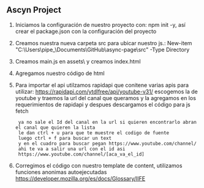 ## Ascyn Project

1. Iniciamos la configuración de nuestro proyecto con: npm init -y, así crear el package.json con la configuración del proyecto
2. Creamos nuestra nueva carpeta src para ubicar nuestro js.:  New-item "C:\Users\pipe_\Documents\GitHub\async-page\src" -Type Directory
3. Creamos main.js en assets\ y creamos index.html
4. Agregamos nuestro código de html
5. Para importar el api utilzamos rapidapi que conitene varias apis para utilizar: https://rapidapi.com/ytdlfree/api/youtube-v31/
    escogemos la de youtube y traemos la url del canal que queramos y la agregamos en los requerimientos de rapidapi y despues descargamos el código para js fetch

        ya no sale el Id del canal en la url si quieren encontrarlo abran el canal que quieren la lista
        le dan ctrl + u para que te muestre el codigo de fuente
        luego ctrl + f para buscar un text
        y en el cuadro para buscar pegan https://www.youtube.com/channel/
        ahi te va a salir una url con el id asi
        https://www.youtube.com/channel/[aca_va_el_id]

6. Corregimos el código con nuestro template de content, utilizamos funciones anonimas autoejecutadas
    https://developer.mozilla.org/es/docs/Glossary/IIFE